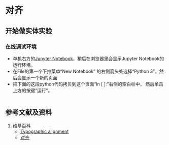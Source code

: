 # 对齐

## 开始做实体实验

### 在线调试环境

- 单机右方的[Jupyter Notebook](https://mybinder.org/v2/gh/ipython/ipython-in-depth/master?filepath=binder/Index.ipynb)，稍后在浏览器里会显示Jupyter Notebook的运行环境。
- 在File的第一个下拉菜单“New Notebook” 的右侧箭头处选择“Python 3”，然后会显示一个新的页面
- 把下面的这段python代码拷贝到这个页面“In [ ]:”右侧的空白栏中， 然后单击上方的按键“运行”。


```python

```

## 参考文献及资料

1. 维基百科
	- [Typographic alignment](https://en.wikipedia.org/wiki/Typographic_alignment) 
	- [对齐](https://zh.wikipedia.org/wiki/%E5%B0%8D%E9%BD%8A) 


